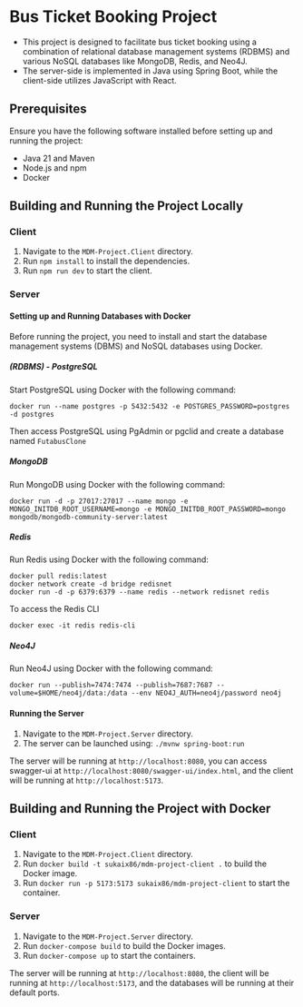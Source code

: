 # Bus Ticket Booking Project 

- This project is designed to facilitate bus ticket booking using a combination of relational database management systems (RDBMS) and various NoSQL databases like MongoDB, Redis, and Neo4J. 
- The server-side is implemented in Java using Spring Boot, while the client-side utilizes JavaScript with React.


## Prerequisites
Ensure you have the following software installed before setting up and running the project:
- Java 21 and Maven
- Node.js and npm
- Docker


## Building and Running the Project Locally
### Client
1. Navigate to the `MDM-Project.Client` directory.
2. Run `npm install` to install the dependencies.
3. Run `npm run dev` to start the client.
### Server
#### Setting up and Running Databases with Docker
Before running the project, you need to install and start the database management systems (DBMS) and NoSQL databases using Docker.

##### (RDBMS) - PostgreSQL 
Start PostgreSQL using Docker with the following command:
```docker
docker run --name postgres -p 5432:5432 -e POSTGRES_PASSWORD=postgres -d postgres
```
Then access PostgreSQL using PgAdmin or pgclid and create a database named `FutabusClone`
##### MongoDB
Run MongoDB using Docker with the following command:
```docker
docker run -d -p 27017:27017 --name mongo -e MONGO_INITDB_ROOT_USERNAME=mongo -e MONGO_INITDB_ROOT_PASSWORD=mongo mongodb/mongodb-community-server:latest
```
##### Redis
Run Redis using Docker with the following command:
```docker
docker pull redis:latest
docker network create -d bridge redisnet
docker run -d -p 6379:6379 --name redis --network redisnet redis
```
To access the Redis CLI
```docker
docker exec -it redis redis-cli
```

##### Neo4J
Run Neo4J using Docker with the following command:
```docker
docker run --publish=7474:7474 --publish=7687:7687 --volume=$HOME/neo4j/data:/data --env NEO4J_AUTH=neo4j/password neo4j
```

#### Running the Server    
1. Navigate to the `MDM-Project.Server` directory.
2. The server can be launched using: `./mvnw spring-boot:run`

The server will be running at `http://localhost:8080`, you can access swagger-ui at `http://localhost:8080/swagger-ui/index.html`, and the client will be running at `http://localhost:5173`.

## Building and Running the Project with Docker
### Client
1. Navigate to the `MDM-Project.Client` directory.
2. Run `docker build -t sukaix86/mdm-project-client .` to build the Docker image.
3. Run `docker run -p 5173:5173 sukaix86/mdm-project-client` to start the container.

### Server
1. Navigate to the `MDM-Project.Server` directory.
2. Run `docker-compose build` to build the Docker images.
3. Run `docker-compose up` to start the containers.

The server will be running at `http://localhost:8080`, the client will be running at `http://localhost:5173`, and the databases will be running at their default ports.
